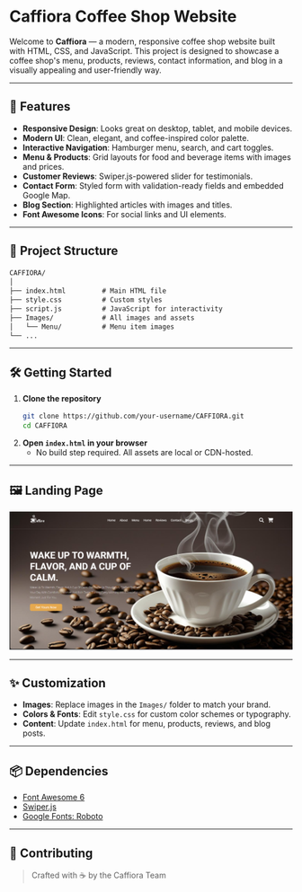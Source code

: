 # Caffiora Coffee Shop Website

Welcome to **Caffiora** — a modern, responsive coffee shop website built with HTML, CSS, and JavaScript. This project is designed to showcase a coffee shop's menu, products, reviews, contact information, and blog in a visually appealing and user-friendly way.



---

## 🚀 Features

- **Responsive Design**: Looks great on desktop, tablet, and mobile devices.
- **Modern UI**: Clean, elegant, and coffee-inspired color palette.
- **Interactive Navigation**: Hamburger menu, search, and cart toggles.
- **Menu & Products**: Grid layouts for food and beverage items with images and prices.
- **Customer Reviews**: Swiper.js-powered slider for testimonials.
- **Contact Form**: Styled form with validation-ready fields and embedded Google Map.
- **Blog Section**: Highlighted articles with images and titles.
- **Font Awesome Icons**: For social links and UI elements.

---

## 📂 Project Structure

```
CAFFIORA/
│
├── index.html         # Main HTML file
├── style.css          # Custom styles
├── script.js          # JavaScript for interactivity
├── Images/            # All images and assets
│   └── Menu/          # Menu item images
└── ...
```

---

## 🛠️ Getting Started

1. **Clone the repository**
   ```sh
   git clone https://github.com/your-username/CAFFIORA.git
   cd CAFFIORA
   ```
2. **Open `index.html` in your browser**
   - No build step required. All assets are local or CDN-hosted.

---



## 🖼️ Landing Page

![Landing Page](Images/LandingPage.png)

---

## ✨ Customization
- **Images**: Replace images in the `Images/` folder to match your brand.
- **Colors & Fonts**: Edit `style.css` for custom color schemes or typography.
- **Content**: Update `index.html` for menu, products, reviews, and blog posts.

---

## 📦 Dependencies
- [Font Awesome 6](https://fontawesome.com/)
- [Swiper.js](https://swiperjs.com/)
- [Google Fonts: Roboto](https://fonts.google.com/specimen/Roboto)

---

## 🤝 Contributing

> Crafted with ☕ by the Caffiora Team
